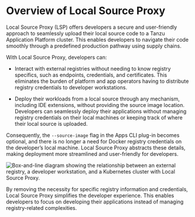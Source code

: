 # Overview of Local Source Proxy

Local Source Proxy (LSP) offers developers a secure and user-friendly approach to seamlessly upload
their local source code to a Tanzu Application Platform cluster. This enables developers to navigate
their code smoothly through a predefined production pathway using supply chains.

With Local Source Proxy, developers can:

- Interact with external registries without needing to know registry specifics, such as endpoints,
  credentials, and certificates. This eliminates the burden of platform and app operators having to
  distribute registry credentials to developer workstations.

- Deploy their workloads from a local source through any mechanism, including IDE extensions,
  without providing the source image location. Developers can seamlessly deploy their applications
  without managing registry credentials on their local machines or keeping track of where their
  local source is uploaded.

Consequently, the `--source-image` flag in the Apps CLI plug-in becomes optional, and there is no longer a
need for Docker registry credentials on the developer’s local machine. Local Source Proxy
abstracts these details, making deployment more streamlined and user-friendly for developers.

![Box-and-line diagram showing the relationship between an external registry, a developer workstation, and a Kubernetes cluster with Local Source Proxy.](images/lsp-design.png)

By removing the necessity for specific registry information and credentials, Local Source Proxy
simplifies the developer experience. This enables developers to focus on developing their applications
instead of managing registry-related complexities.